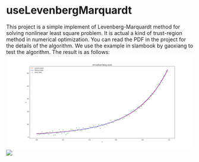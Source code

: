 # useLevenbergMarquardt
This project is a simple implement of Levenberg-Marquardt method for solving nonlinear least square problem. It is actual a kind 
of trust-region method in numerical optimization. You can read the PDF in the project for the details of the algorithm. We use the
example in slambook by gaoxiang to test the algorithm. The result is as follows:<br>
![](https://github.com/spc2/useLevenbergMarquardt/blob/master/result.png)
![](https://img.shields.io/badge/license-BSD-bule)
